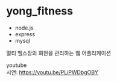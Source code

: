 # yong_fitness
 - node.js
 - express
 - mysql
 
 멀티 헬스장의 회원을 관리하는 웹 어플리케이션
 
youtube  
시연: https://youtu.be/PLiPWDbgOBY
